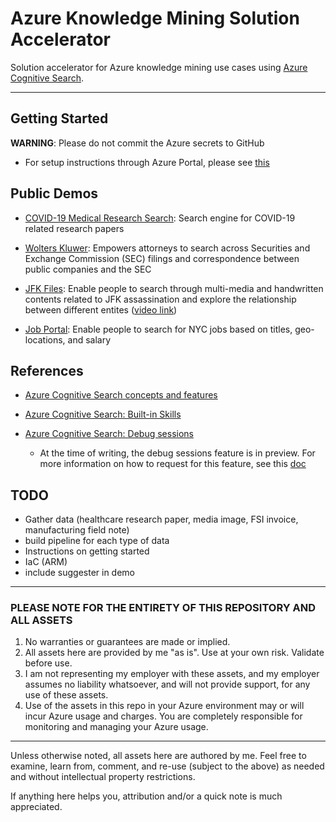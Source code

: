 # Azure Knowledge Mining Solution Accelerator

Solution accelerator for Azure knowledge mining use cases using [Azure Cognitive Search](https://docs.microsoft.com/en-us/azure/search/search-what-is-azure-search).

---

## Getting Started

**WARNING**: Please do not commit the Azure secrets to GitHub

- For setup instructions through Azure Portal, please see [this](./doc/instructions.md)


## Public Demos

- [COVID-19 Medical Research Search](https://covid19search.azurewebsites.net/): Search engine for COVID-19 related research papers

- [Wolters Kluwer](https://wolterskluwereap.azurewebsites.net/): Empowers attorneys to search across Securities and Exchange Commission (SEC) filings and correspondence between public companies and the SEC

- [JFK Files](https://jfk-demo.azurewebsites.net/): Enable people to search through multi-media and handwritten contents related to JFK assassination and explore the relationship between different entites ([video link](https://www.youtube.com/watch?v=XRI0DnjAgmo))

- [Job Portal](https://azjobsdemo.azurewebsites.net/): Enable people to search for NYC jobs based on titles, geo-locations, and salary

## References

- [Azure Cognitive Search concepts and features](./doc/concepts.md)

- [Azure Cognitive Search: Built-in Skills](https://docs.microsoft.com/en-us/azure/search/cognitive-search-predefined-skills)

- [Azure Cognitive Search: Debug sessions](https://docs.microsoft.com/en-us/azure/search/cognitive-search-tutorial-debug-sessions)
  - At the time of writing, the debug sessions feature is in preview. For more information on how to request for this feature, see this [doc](https://docs.microsoft.com/en-us/azure/search/whats-new#may-2020-microsoft-build)

## TODO

- Gather data (healthcare research paper, media image, FSI invoice, manufacturing field note)
- build pipeline for each type of data
- Instructions on getting started
- IaC (ARM)
- include suggester in demo

---

### PLEASE NOTE FOR THE ENTIRETY OF THIS REPOSITORY AND ALL ASSETS

1. No warranties or guarantees are made or implied.
2. All assets here are provided by me "as is". Use at your own risk. Validate before use.
3. I am not representing my employer with these assets, and my employer assumes no liability whatsoever, and will not provide support, for any use of these assets.
4. Use of the assets in this repo in your Azure environment may or will incur Azure usage and charges. You are completely responsible for monitoring and managing your Azure usage.

---

Unless otherwise noted, all assets here are authored by me. Feel free to examine, learn from, comment, and re-use (subject to the above) as needed and without intellectual property restrictions.

If anything here helps you, attribution and/or a quick note is much appreciated.
